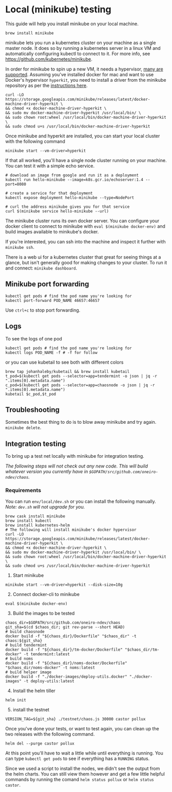 # Local (minikube) testing

This guide will help you install minikube on your local machine.

`brew install minikube`

minikube lets you run a kubernetes cluster on your machine as a single master node. It does so by running a kubernetes server in a linux VM and automatically configuring kubectl to connect to it. For more info, see https://github.com/kubernetes/minikube.

In order for minikube to spin up a new VM, it needs a hypervisor, [many are supported](https://github.com/kubernetes/minikube). Assuming you've installed docker for mac and want to use Docker's hypervisor `hyperkit`, you need to install a driver from the minikube repository as per the [instructions here](https://github.com/kubernetes/minikube/blob/master/docs/drivers.md#hyperkit-driver).

```
curl -LO https://storage.googleapis.com/minikube/releases/latest/docker-machine-driver-hyperkit \
&& chmod +x docker-machine-driver-hyperkit \
&& sudo mv docker-machine-driver-hyperkit /usr/local/bin/ \
&& sudo chown root:wheel /usr/local/bin/docker-machine-driver-hyperkit \
&& sudo chmod u+s /usr/local/bin/docker-machine-driver-hyperkit
```

Once minikube and hyperkit are installed, you can start your local cluster with the following command

```
minikube start --vm-driver=hyperkit
```

If that all worked, you'll have a single node cluster running on your machine. You can test it with a simple echo service.

```
# download an image from google and run it as a deployment
kubectl run hello-minikube --image=k8s.gcr.io/echoserver:1.4 --port=8080

# create a service for that deployment
kubectl expose deployment hello-minikube --type=NodePort

# curl the address minikube gives you for that service
curl $(minikube service hello-minikube --url)
```

The minikube cluster runs its own docker server. You can configure your docker client to connect to minikube with `eval $(minikube docker-env)` and build images available to minikube's docker.

If you're interested, you can ssh into the machine and inspect it further with `minikube ssh`.

There is a web ui for a kubernetes cluster that great for seeing things at a glance, but isn't generally good for making changes to your cluster. To run it and connect: `minikube dashboard`.

## Minikube port forwarding

```shell
kubectl get pods # find the pod name you're looking for
kubectl port-forward POD_NAME 46657:46657
```

Use `ctrl+c` to stop port forwarding.

## Logs

To see the logs of one pod

```shell
kubectl get pods # find the pod name you're looking for
kubectl logs POD_NAME -f # -f for follow
```

or you can use kubetail to see both with different colors

```shell
brew tap johanhaleby/kubetail && brew install kubetail
t_pod=$(kubectl get pods --selector=app=tendermint -o json | jq -r ".items[0].metadata.name")
c_pod=$(kubectl get pods --selector=app=chaosnode -o json | jq -r ".items[0].metadata.name")
kubetail $c_pod,$t_pod
```

## Troubleshooting

Sometimes the best thing to do is to blow away minikube and try again. `minikube delete`.

## Integration testing

To bring up a test net locally with minikube for integration testing.  

*The following steps will not check out any new code. This will build whatever version you currently have in `$GOPATH/src/github.com/oneiro-ndev/chaos`.*

### Requirements
You can run `env/local/dev.sh` or you can install the following manually. *Note: `dev.sh` will not upgrade for you.*

```
brew cask install minikube
brew install kubectl
brew install kubernetes-helm
# The following will install minikube's docker hypervisor
curl -LO https://storage.googleapis.com/minikube/releases/latest/docker-machine-driver-hyperkit \
&& chmod +x docker-machine-driver-hyperkit \
&& sudo mv docker-machine-driver-hyperkit /usr/local/bin/ \
&& sudo chown root:wheel /usr/local/bin/docker-machine-driver-hyperkit \
&& sudo chmod u+s /usr/local/bin/docker-machine-driver-hyperkit
```

1. Start minikube
```
minikube start --vm-driver=hyperkit --disk-size=10g
```
2. Connect docker-cli to minikube
```
eval $(minikube docker-env)
```
3. Build the images to be tested
```
chaos_dir=$GOPATH/src/github.com/oneiro-ndev/chaos
git_sha=$(cd $chaos_dir; git rev-parse --short HEAD)
# build chaosnode
docker build -f "${chaos_dir}/Dockerfile" "$chaos_dir" -t chaos:${git_sha}
# build tendermint
docker build -f "${chaos_dir}/tm-docker/Dockerfile" "$chaos_dir/tm-docker" -t tendermint:latest
# build noms
docker build -f "${chaos_dir}/noms-docker/Dockerfile" "$chaos_dir/noms-docker" -t noms:latest
# build helper image
docker build -f "./docker-images/deploy-utils.docker" "./docker-images" -t deploy-utils:latest
```
4. Install the helm tiller
```
helm init
```
5. install the testnet
```
VERSION_TAG=${git_sha} ./testnet/chaos.js 30000 castor pollux
```


Once you've done your tests, or want to test again, you can clean up the two releases with the following command.
```
helm del --purge castor pollux
```

At this point you'll have to wait a little while until everything is running. You can type `kubectl get pods` to see if everything has a `RUNNING` status.

Since we used a script to install the nodes, we didn't see the output from the helm charts. You can still view them however and get a few little helpful commands by running the comand `helm status pollux` or `helm status castor`.